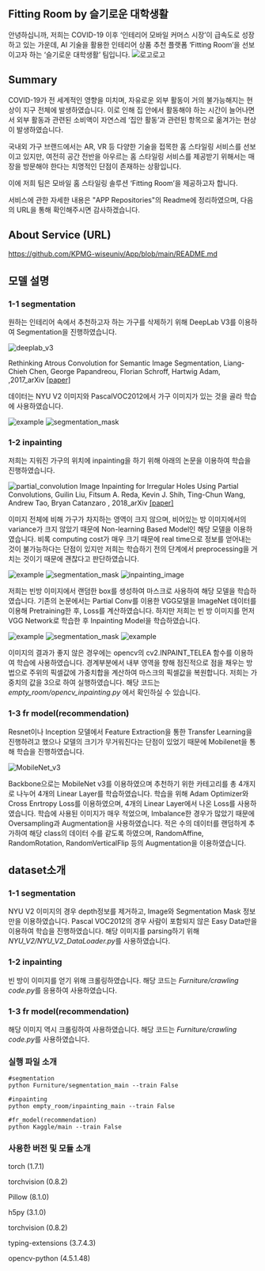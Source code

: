 ## Fitting Room by 슬기로운 대학생활
안녕하십니까, 
저희는 COVID-19 이후 ‘인테리어 모바일 커머스 시장’이 급속도로 성장하고 있는 가운데, AI 기술을 활용한 인테리어 상품 추천 플랫폼 ‘Fitting Room’을 선보이고자 하는 ‘슬기로운 대학생활’ 팀입니다. 
![로고로고](https://user-images.githubusercontent.com/78267876/108618179-44357000-745f-11eb-8eae-6fb3f45c8324.jpg)

## Summary
COVID-19가 전 세계적인 영향을 미치며, 자유로운 외부 활동이 거의 불가능해지는 현상이 지구 전체에 발생하였습니다. 이로 인해 집 안에서 활동해야 하는 시간이 늘어나면서 외부 활동과 관련된 소비액이 자연스레 ‘집안 활동’과 관련된 항목으로 옮겨가는 현상이 발생하였습니다. 

국내외 가구 브랜드에서는 AR, VR 등 다양한 기술을 접목한 홈 스타일링 서비스를 선보이고 있지만, 여전히 공간 전반을 아우르는 홈 스타일링 서비스를 제공받기 위해서는 매장을 방문해야 한다는 치명적인 단점이 존재하는 상황입니다.

이에 저희 팀은 모바일 홈 스타일링 솔루션 ‘Fitting Room’을 제공하고자 합니다. 

서비스에 관한 자세한 내용은 "APP Repositories"의 Readme에 정리하였으며, 다음의 URL을 통해 확인해주시면 감사하겠습니다.

## About Service (URL)
https://github.com/KPMG-wiseuniv/App/blob/main/README.md

## 모델 설명
### 1-1 segmentation
원하는 인테리어 속에서 추천하고자 하는 가구를 삭제하기 위해 DeepLab V3를 이용하여 Segmentation을 진행하였습니다.

![deeplab_v3](deeplab3_paper.PNG)

Rethinking Atrous Convolution for Semantic Image Segmentation,
Liang-Chieh Chen, George Papandreou, Florian Schroff, Hartwig Adam,
,2017_arXiv
[[paper]](https://arxiv.org/abs/1706.05587)

데이터는 NYU V2 이미지와 PascalVOC2012에서 가구 이미지가 있는 것을 골라 학습에 사용하였습니다. 

![example](modern_chair_3325_image.png)
![segmentation_mask](modern_chair_3325.png)

### 1-2 inpainting
저희는 지워진 가구의 위치에 inpainting을 하기 위해 아래의 논문을 이용하여 학습을 진행하였습니다.

![partial_convolution](partial_convolution_layer.png)
Image Inpainting for Irregular Holes Using Partial Convolutions, Guilin Liu, Fitsum A. Reda, Kevin J. Shih, Ting-Chun Wang, Andrew Tao, Bryan Catanzaro
, 2018_arXiv
[[paper]](https://arxiv.org/abs/1804.07723)

이미지 전체에 비해 가구가 차지하는 영역이 크지 않으며, 비어있는 방 이미지에서의 variance가 크지 않았기 때문에 Non-learning Based 
Model인 해당 모델을 이용하였습니다. 비록 computing cost가 매우 크기 때문에 real time으로 정보를 얻어내는 것이 불가능하다는 단점이 
있지만 저희는 학습하기 전의 단계에서 preprocessing을 거치는 것이기 때문에 괜찮다고 판단하였습니다. 

![example](modern_chair_3325_image.png)
![segmentation_mask](modern_chair_3325.png)
![inpainting_image](modern_chair_3325_inpainting.png)

저희는 빈방 이미지에서 랜덤한 box를 생성하여 마스크로 사용하여 해당 모델을 학습하였습니다. 기존의 논문에서는 Partial Conv를 이용한 VGG모델을 
ImageNet 데이터를 이용해 Pretraining한 후, Loss를 계산하였습니다. 하지만 저희는 빈 방 이미지를 먼저 VGG Network로 학습한 후 Inpainting Model을
학습하였습니다. 

![example](modern_chair_3325_image.png)
![segmentation_mask](modern_chair_3325.png)
![example](modern_chair_3325_cv2_inpainting.png)

이미지의 결과가 좋지 않은 경우에는 opencv의 cv2.INPAINT_TELEA 함수를 이용하여 학습에 사용하였습니다. 경계부분에서 내부 영역을 향해 점진적으로
점을 채우는 방법으로 주위의 픽셀값에 가중치합을 계산하여 마스크의 픽셀값을 복원합니다. 저희는 가중치의 값을 3으로 하여 실행하였습니다. 해당 코드는
*empty_room/opencv_inpainting.py* 에서 확인하실 수 있습니다.



### 1-3 fr model(recommendation)
Resnet이나 Inception 모델에서 Feature Extraction을 통한 Transfer Learning을 진행하려고 했으나 모델의 크기가 무거워진다는 단점이 있었기 때문에 Mobilenet을 통해 학습을 진행하였습니다. 

![MobileNet_v3](fr_model.PNG)

Backbone으로는 MobileNet v3를 이용하였으며 추천하기 위한 카테고리를 총 4개지로 나누어 4개의 Linear Layer를 학습하였습니다. 학습을 위해 
Adam Optimizer와 Cross Enrtropy Loss를 이용하였으며, 4개의 Linear Layer에서 나온 Loss를 사용하였습니다.
학습에 사용된 이미지가 매우 적었으며, Imbalance한 경우가 많았기 때문에 Oversampling과 Augmentation을 사용하였습니다. 
적은 수의 데이터를 랜덤하게 추가하여 해당 class의 데이터 수를 같도록 하였으며, RandomAffine, RandomRotation, RandomVerticalFlip 등의 Augmentation을
이용하였습니다.

## dataset소개
### 1-1 segmentation
NYU V2 이미지의 경우 depth정보를 제거하고, Image와 Segmentation Mask 정보만을 이용하였습니다. Pascal VOC2012의 경우
사람이 포함되지 않은 Easy Data만을 이용하여 학습을 진행하였습니다. 해당 이미지를 parsing하기 위해 *NYU_V2/NYU_V2_DataLoader.py*를
사용하였습니다. 

### 1-2 inpainting
빈 방이 이미지를 얻기 위해 크롤링하였습니다. 해당 코드는 *Furniture/crawling code.py*를 응용하여 사용하였습니다.

### 1-3 fr model(recommendation)
해당 이미지 역시 크롤링하여 사용하였습니다. 해당 코드는 *Furniture/crawling code.py*를 사용하였습니다.

### 실행 파일 소개
```
#segmentation
python Furniture/segmentation_main --train False

#inpainting
python empty_room/inpainting_main --train False

#fr_model(recommendation)
python Kaggle/main --train False
```

### 사용한 버전 및 모듈 소개
torch (1.7.1)

torchvision (0.8.2)

Pillow (8.1.0)

h5py (3.1.0)

torchvision (0.8.2)

typing-extensions (3.7.4.3)

opencv-python (4.5.1.48)

